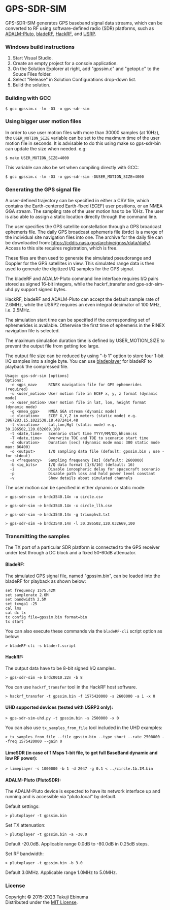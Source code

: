 # GPS-SDR-SIM

GPS-SDR-SIM generates GPS baseband signal data streams, which can be converted 
to RF using software-defined radio (SDR) platforms, such as 
[ADALM-Pluto](https://wiki.analog.com/university/tools/pluto), [bladeRF](http://nuand.com/), [HackRF](https://github.com/mossmann/hackrf/wiki), and [USRP](http://www.ettus.com/).

### Windows build instructions

1. Start Visual Studio.
2. Create an empty project for a console application.
3. On the Solution Explorer at right, add "gpssim.c" and "getopt.c" to the Souce Files folder.
4. Select "Release" in Solution Configurations drop-down list.
5. Build the solution.

### Building with GCC

```
$ gcc gpssim.c -lm -O3 -o gps-sdr-sim
```

### Using bigger user motion files

In order to use user motion files with more than 30000 samples (at 10Hz), the `USER_MOTION_SIZE`
variable can be set to the maximum time of the user motion file in seconds. It is advisable to do
this using make so gps-sdr-bin can update the size when needed. e.g:

```
$ make USER_MOTION_SIZE=4000
```

This variable can also be set when compiling directly with GCC:

```
$ gcc gpssim.c -lm -O3 -o gps-sdr-sim -DUSER_MOTION_SIZE=4000
```

### Generating the GPS signal file

A user-defined trajectory can be specified in either a CSV file, which contains 
the Earth-centered Earth-fixed (ECEF) user positions, or an NMEA GGA stream.
The sampling rate of the user motion has to be 10Hz.
The user is also able to assign a static location directly through the command line.

The user specifies the GPS satellite constellation through a GPS broadcast 
ephemeris file. The daily GPS broadcast ephemeris file (brdc) is a merge of the
individual site navigation files into one. The archive for the daily file can 
be downloaded from: https://cddis.nasa.gov/archive/gnss/data/daily/. Access 
to this site requires registration, which is free.

These files are then used to generate the simulated pseudorange and
Doppler for the GPS satellites in view. This simulated range data is 
then used to generate the digitized I/Q samples for the GPS signal.

The bladeRF and ADALM-Pluto command line interface requires I/Q pairs stored as signed 
16-bit integers, while the hackrf_transfer and gps-sdr-sim-uhd.py
support signed bytes.

HackRF, bladeRF and ADALM-Pluto can accept the default sample rate of 2.6MHz, 
while the USRP2 requires an even integral decimator of 100 MHz, i.e. 2.5MHz.

The simulation start time can be specified if the corresponding set of ephemerides
is available. Otherwise the first time of ephemeris in the RINEX navigation file
is selected.

The maximum simulation duration time is defined by USER_MOTION_SIZE to 
prevent the output file from getting too large.

The output file size can be reduced by using "-b 1" option to store 
four 1-bit I/Q samples into a single byte. 
You can use [bladeplayer](https://github.com/osqzss/gps-sdr-sim/tree/master/player)
for bladeRF to playback the compressed file.

```
Usage: gps-sdr-sim [options]
Options:
  -e <gps_nav>     RINEX navigation file for GPS ephemerides (required)
  -u <user_motion> User motion file in ECEF x, y, z format (dynamic mode)
  -x <user_motion> User motion file in lat, lon, height format (dynamic mode)
  -g <nmea_gga>    NMEA GGA stream (dynamic mode)
  -c <location>    ECEF X,Y,Z in meters (static mode) e.g. 3967283.15,1022538.18,4872414.48
  -l <location>    Lat,Lon,Hgt (static mode) e.g. 30.286502,120.032669,100
  -t <date,time>   Scenario start time YYYY/MM/DD,hh:mm:ss
  -T <date,time>   Overwrite TOC and TOE to scenario start time
  -d <duration>    Duration [sec] (dynamic mode max: 300 static mode max: 86400)
  -o <output>      I/Q sampling data file (default: gpssim.bin ; use - for stdout)
  -s <frequency>   Sampling frequency [Hz] (default: 2600000)
  -b <iq_bits>     I/Q data format [1/8/16] (default: 16)
  -i               Disable ionospheric delay for spacecraft scenario
  -p               Disable path loss and hold power level constant
  -v               Show details about simulated channels
```

The user motion can be specified in either dynamic or static mode:

```
> gps-sdr-sim -e brdc3540.14n -u circle.csv
```

```
> gps-sdr-sim -e brdc3540.14n -x circle_llh.csv
```

```
> gps-sdr-sim -e brdc3540.14n -g triumphv3.txt
```

```
> gps-sdr-sim -e brdc3540.14n -l 30.286502,120.032669,100
```

### Transmitting the samples

The TX port of a particular SDR platform is connected to the GPS receiver 
under test through a DC block and a fixed 50-60dB attenuator.

#### BladeRF:

The simulated GPS signal file, named "gpssim.bin", can be loaded
into the bladeRF for playback as shown below:

```
set frequency 1575.42M
set samplerate 2.6M
set bandwidth 2.5M
set txvga1 -25
cal lms
cal dc tx
tx config file=gpssim.bin format=bin
tx start
```

You can also execute these commands via the `bladeRF-cli` script option as below:
```
> bladeRF-cli -s bladerf.script
```

#### HackRF:

The output data have to be 8-bit signed I/Q samples.
```
> gps-sdr-sim -e brdc0010.22n -b 8
```
You can use `hackrf_transfer` tool in the HackRF host software. 

```
> hackrf_transfer -t gpssim.bin -f 1575420000 -s 2600000 -a 1 -x 0
```

#### UHD supported devices (tested with USRP2 only):

```
> gps-sdr-sim-uhd.py -t gpssim.bin -s 2500000 -x 0
```

You can also use `tx_samples_from_file` tool included in the UHD examples:
```
> tx_samples_from_file --file gpssim.bin --type short --rate 2500000 --freq 1575420000 --gain 0
```

#### LimeSDR (in case of 1 Msps 1-bit file, to get full BaseBand dynamic and low RF power):

```
> limeplayer -s 1000000 -b 1 -d 2047 -g 0.1 < ../circle.1b.1M.bin
```

#### ADALM-Pluto (PlutoSDR):

The ADALM-Pluto device is expected to have its network interface up and running and is accessible
via "pluto.local" by default.

Default settings:
```
> plutoplayer -t gpssim.bin
```
Set TX attenuation:
```
> plutoplayer -t gpssim.bin -a -30.0
```
Default -20.0dB. Applicable range 0.0dB to -80.0dB in 0.25dB steps.

Set RF bandwidth:
```
> plutoplayer -t gpssim.bin -b 3.0
```
Default 3.0MHz. Applicable range 1.0MHz to 5.0MHz.

### License

Copyright &copy; 2015-2023 Takuji Ebinuma  
Distributed under the [MIT License](http://www.opensource.org/licenses/mit-license.php).
